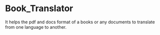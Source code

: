# Book_Translator
It helps the pdf and docs format of a books or any documents to translate from one language to another.
